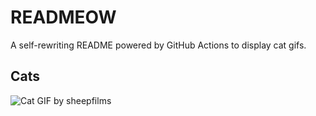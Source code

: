 # READMEOW

A self-rewriting README powered by GitHub Actions to display cat gifs.

## Cats

![Cat GIF by sheepfilms](https://media4.giphy.com/media/zZMTVkTeEfeEg/200.gif?cid=9acd02dapuse1k2unlb76y9s2ixsbr28nl8r79wqt4krnj47&ep=v1_gifs_search&rid=200.gif&ct=g)
